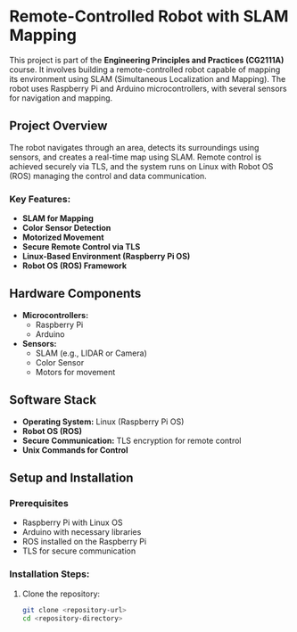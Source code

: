 # Remote-Controlled Robot with SLAM Mapping

This project is part of the **Engineering Principles and Practices (CG2111A)** course. It involves building a remote-controlled robot capable of mapping its environment using SLAM (Simultaneous Localization and Mapping). The robot uses Raspberry Pi and Arduino microcontrollers, with several sensors for navigation and mapping.

## Project Overview

The robot navigates through an area, detects its surroundings using sensors, and creates a real-time map using SLAM. Remote control is achieved securely via TLS, and the system runs on Linux with Robot OS (ROS) managing the control and data communication.

### Key Features:
- **SLAM for Mapping**
- **Color Sensor Detection**
- **Motorized Movement**
- **Secure Remote Control via TLS**
- **Linux-Based Environment (Raspberry Pi OS)**
- **Robot OS (ROS) Framework**

## Hardware Components
- **Microcontrollers:**
  - Raspberry Pi
  - Arduino
- **Sensors:**
  - SLAM (e.g., LIDAR or Camera)
  - Color Sensor
  - Motors for movement

## Software Stack
- **Operating System:** Linux (Raspberry Pi OS)
- **Robot OS (ROS)**
- **Secure Communication:** TLS encryption for remote control
- **Unix Commands for Control**

## Setup and Installation

### Prerequisites
- Raspberry Pi with Linux OS
- Arduino with necessary libraries
- ROS installed on the Raspberry Pi
- TLS for secure communication

### Installation Steps:
1. Clone the repository:
   ```bash
   git clone <repository-url>
   cd <repository-directory>
